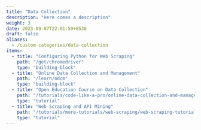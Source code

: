 ```yaml
---
title: "Data Collection"
description: "Here comes a description"
weight: 3
date: 2023-09-07T22:01:59+0530
draft: false
aliases:
  - /custom-categories/data-collection
items:
  - title: "Configuring Python for Web Scraping"
    path: "/get/chromedriver"
    type: "building-block"
  - title: "Online Data Collection and Management"
    path: "/learn/odcm"
    type: "building-block"
  - title: "Open Education Course on Data Collection"
    path: "/tutorials/code-like-a-pro/online-data-collection-and-management/_index"
    type: "tutorial"
  - title: "Web Scraping and API Mining"
    path: "/tutorials/more-tutorials/web-scraping/web-scraping-tutorial/"
    type: "tutorial"
---
```

